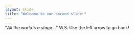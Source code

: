 ```yaml
---
layout: slide
title: "Welcome to our second slide!"
---
```

"_All the world's a stage..._" W.S.
Use the left arrow to go back!
